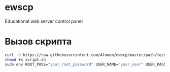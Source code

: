 # ewscp
Educational web server control panel

# Вызов скрипта
```sh
curl -O https://raw.githubusercontent.com/Alomon/ewscp/master/path/to/your-script.sh
chmod +x script.sh
sudo env ROOT_PASS="your_root_password" USER_NAME="your_user" USER_PASS="your_user_password" DOMAIN_NAME="your_domain" bash ./setup_script.sh
```
